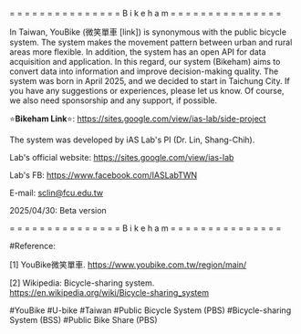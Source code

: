 = = = = = = = = = = = = = = = B i k e h a m = = = = = = = = = = = = = = =

In Taiwan, YouBike (微笑單車 [link]) is synonymous with the public bicycle system. The system makes the movement pattern between urban and rural areas more flexible. In addition, the system has an open API for data acquisition and application. In this regard, our system (Bikeham) aims to convert data into information and improve decision-making quality. The system was born in April 2025, and we decided to start in Taichung City. If you have any suggestions or experiences, please let us know. Of course, we also need sponsorship and any support, if possible.

⭐**Bikeham Link**⭐: https://sites.google.com/view/ias-lab/side-project

The system was developed by iAS Lab's PI (Dr. Lin, Shang-Chih).

Lab's official website: https://sites.google.com/view/ias-lab

Lab's FB: https://www.facebook.com/IASLabTWN

E-mail: sclin@fcu.edu.tw

2025/04/30: Beta version

= = = = = = = = = = = = = = = B i k e h a m = = = = = = = = = = = = = = =

#Reference: 

[1] YouBike微笑單車. https://www.youbike.com.tw/region/main/

[2] Wikipedia: Bicycle-sharing system. https://en.wikipedia.org/wiki/Bicycle-sharing_system

#YouBike
#U-bike
#Taiwan
#Public Bicycle System (PBS)
#Bicycle-sharing System (BSS)
#Public Bike Share (PBS)
